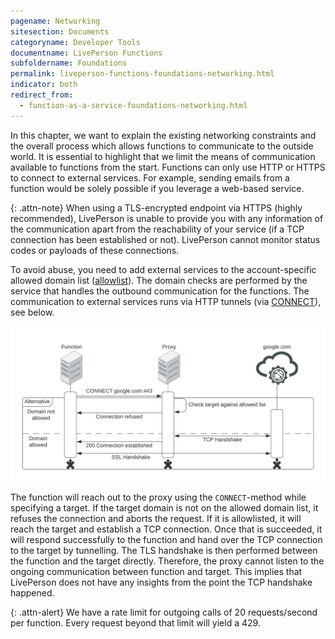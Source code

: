 ```yaml
---
pagename: Networking
sitesection: Documents
categoryname: Developer Tools
documentname: LivePerson Functions
subfoldername: Foundations
permalink: liveperson-functions-foundations-networking.html
indicator: both
redirect_from:
  - function-as-a-service-foundations-networking.html
---
```


In this chapter, we want to explain the existing networking constraints and the overall process which allows functions to communicate to the outside world. It is essential to highlight that we limit the means of communication available to functions from the start. Functions can only use HTTP or HTTPS to connect to external services. For example, sending emails from a function would be solely possible if you leverage a web-based service.

{: .attn-note}
When using a TLS-encrypted endpoint via HTTPS (highly recommended), LivePerson is unable to provide you with any information of the communication apart from the reachability of your service (if a TCP connection has been established or not). LivePerson cannot monitor status codes or payloads of these connections.

To avoid abuse, you need to add external services to the account-specific allowed domain list ([allowlist](liveperson-functions-foundations-features.html#domain-allowlisting)). The domain checks are performed by the service that handles the outbound communication for the functions. The communication to external services runs via HTTP tunnels (via [CONNECT](https://developer.mozilla.org/en-US/docs/Web/HTTP/Methods/CONNECT)), see below.

<img loading="lazy" class="fancyimage" alt="Functions: Tunneling" src="img/functions/functions_network_tunneling.png">

The function will reach out to the proxy using the `CONNECT`-method while specifying a target. If the target domain is not on the allowed domain list, it refuses the connection and aborts the request. If it is allowlisted, it will reach the target and establish a TCP connection. Once that is succeeded, it will respond successfully to the function and hand over the TCP connection to the target by tunnelling. The TLS handshake is then performed between the function and the target directly. Therefore, the proxy cannot listen to the ongoing communication between function and target. This implies that LivePerson does not have any insights from the point the TCP handshake happened.

{: .attn-alert}
We have a rate limit for outgoing calls of 20 requests/second per function. Every request beyond that limit will yield a 429.